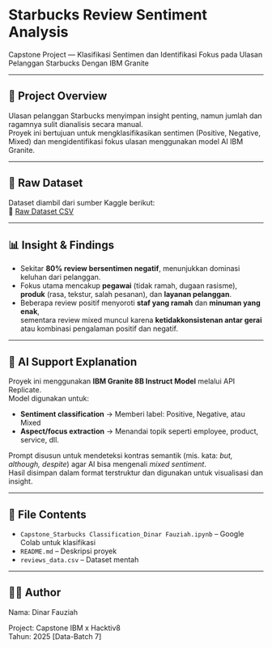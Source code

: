 # Starbucks Review Sentiment Analysis

Capstone Project — Klasifikasi Sentimen dan Identifikasi Fokus pada Ulasan Pelanggan Starbucks Dengan IBM Granite

---

## 📝 Project Overview

Ulasan pelanggan Starbucks menyimpan insight penting, namun jumlah dan ragamnya sulit dianalisis secara manual.  
Proyek ini bertujuan untuk mengklasifikasikan sentimen (Positive, Negative, Mixed) dan mengidentifikasi fokus ulasan menggunakan model AI IBM Granite.

---

## 🔗 Raw Dataset

Dataset diambil dari sumber Kaggle berikut:  
📂 [Raw Dataset CSV](https://www.kaggle.com/datasets/harshalhonde/starbucks-reviews-dataset)

---

## 📊 Insight & Findings

- Sekitar **80% review bersentimen negatif**, menunjukkan dominasi keluhan dari pelanggan.  
- Fokus utama mencakup **pegawai** (tidak ramah, dugaan rasisme), **produk** (rasa, tekstur, salah pesanan), dan **layanan pelanggan**.  
- Beberapa review positif menyoroti **staf yang ramah** dan **minuman yang enak**,  
  sementara review mixed muncul karena **ketidakkonsistenan antar gerai** atau kombinasi pengalaman positif dan negatif.  

---

## 🤖 AI Support Explanation

Proyek ini menggunakan **IBM Granite 8B Instruct Model** melalui API Replicate.  
Model digunakan untuk:
- **Sentiment classification** → Memberi label: Positive, Negative, atau Mixed  
- **Aspect/focus extraction** → Menandai topik seperti employee, product, service, dll.

Prompt disusun untuk mendeteksi kontras semantik (mis. kata: *but, although, despite*) agar AI bisa mengenali *mixed sentiment*.  
Hasil disimpan dalam format terstruktur dan digunakan untuk visualisasi dan insight.


---

## 📁 File Contents

- `Capstone_Starbucks Classification_Dinar Fauziah.ipynb` – Google Colab untuk klasifikasi
- `README.md` – Deskripsi proyek  
- `reviews_data.csv` – Dataset mentah

---

## 🧑‍💻 Author

Nama: Dinar Fauziah 

Project: Capstone IBM x Hacktiv8  
Tahun: 2025 [Data-Batch 7]

